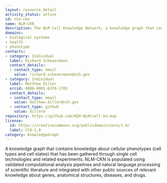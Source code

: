 ```yaml
---
layout: resource_detail
activity_status: active
id: nlm-ckn
name: NLM-CKN
description: The NLM Cell Knowledge Network, a knowledge graph that contains knowledge about cellular phenotypes (cell types and cell states) that has been gathered through single cell technologies and related experiments. NLM-CKN is populated using validated computational analysis pipelines and natural language processing of scientific literature and integrated with other public sources of relevant knowledge about genes, anatomical structures, diseases, and drugs.
domains:
- biological systems
- health
- phenotype
contacts:
- category: Individual
  label: Richard Scheuermann
  contact_details:
  - contact_type: email
    value: richard.scheuermann@nih.gov
- category: Individual
  label: Matthew Diller
  orcid: 0000-0001-6378-1703
  contact_details:
  - contact_type: email
    value: matthew.diller@nih.gov
  - contact_type: github
    value: dillerm
repository: https://github.com/NIH-NLM/cell-kn-mvp
license:
  id: https://creativecommons.org/publicdomain/zero/1.0/
  label: CC0-1.0
category: KnowledgeGraph
---
```


A knowledge graph that contains knowledge about cellular phenotypes (cell types and cell states) that has been gathered through single cell technologies and related experiments. NLM-CKN is populated using validated computational analysis pipelines and natural language processing of scientific literature and integrated with other public sources of relevant knowledge about genes, anatomical structures, diseases, and drugs.